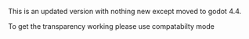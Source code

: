 This is an updated version with nothing new except moved to godot 4.4. 

To get the transparency working please use compatabilty mode
